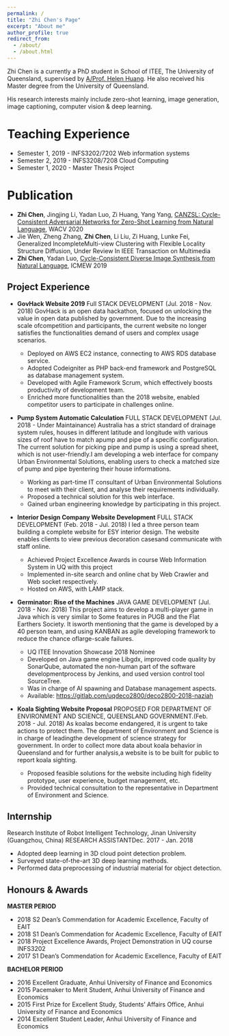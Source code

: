 ```yaml
---
permalink: /
title: "Zhi Chen's Page"
excerpt: "About me"
author_profile: true
redirect_from: 
  - /about/
  - /about.html
---
```

Zhi Chen is a currently a PhD student in School of ITEE, The University of Queensland, supervised by [A/Prof. Helen Huang](http://staff.itee.uq.edu.au/huang/). He also received his Master degree from the University of Queensland.

His research interests mainly include zero-shot learning, image generation, image captioning, computer vision & deep learning.



Teaching Experience
======
* Semester 1, 2019 - INFS3202/7202 Web information systems
* Semester 2, 2019 - INFS3208/7208 Cloud Computing
* Semester 1, 2020 - Master Thesis Project

Publication
======


* **Zhi Chen**, Jingjing Li, Yadan Luo, Zi Huang, Yang Yang, [CANZSL: Cycle-Consistent Adversarial Networks for Zero-Shot Learning from Natural Language](https://arxiv.org/pdf/1909.09822), WACV 2020
* Jie Wen, Zheng Zhang, **Zhi Chen**, Li Liu, Zi Huang, Lunke Fei, Generalized IncompleteMulti-view Clustering with Flexible Locality Structure Diffusion, Under Review In IEEE Transaction on Multimedia
* **Zhi Chen**, Yadan Luo, [Cycle-Consistent Diverse Image Synthesis from Natural Language](https://ieeexplore.ieee.org/iel7/8777006/8794861/08795022.pdf), ICMEW 2019


Project Experience
------
* **GovHack Website 2019**
Full STACK DEVELOPMENT (Jul. 2018 - Nov. 2018)
GovHack is an open data hackathon, focused on unlocking the value in open data published by government. Due to the increasing scale ofcompetition and participants, the current website no longer satisfies the functionalities demand of users and complex usage scenarios.
  * Deployed on AWS EC2 instance, connecting to AWS RDS database service.
  * Adopted Codeigniter as PHP back-end framework and PostgreSQL as database management system.
  * Developed with Agile Framework Scrum, which effectively boosts productivity of development team.
  * Enriched more functionalities than the 2018 website, enabled competitor users to participate in challenges online.

* **Pump System Automatic Calculation**
FULL STACK DEVELOPMENT (Jul. 2018 - Under Maintainance)
Australia has a strict standard of drainage system rules, houses in different latitude and longitude with various sizes of roof have to match apump and pipe of a specific configuration. The current solution for picking pipe and pump is using a spread sheet, which is not user-friendly.I am developing a web interface for company Urban Environmental Solutions, enabling users to check a matched size of pump and pipe byentering their house informations.
  * Working as part-time IT consultant of Urban Environmental Solutions to meet with their client, and analyse their requirements individually.
  * Proposed a technical solution for this web interface.
  * Gained urban engineering knowledge by participating in this project.

* **Interior Design Company Website Development**
FULL STACK DEVELOPMENT (Feb. 2018 - Jul. 2018)
I led a three person team building a complete website for ESY interior design. The website enables clients to view previous decoration casesand communicate with staff online.
  * Achieved Project Excellence Awards in course Web Information System in UQ with this project
  * Implemented in-site search and online chat by Web Crawler and Web socket respectively.
  * Hosted on AWS, with LAMP stack.

* **Germinator: Rise of the Machines** 
JAVA GAME DEVELOPMENT (Jul. 2018 - Nov. 2018)
This project aims to develop a multi-player game in Java which is very similar to Some features in PUGB and the Flat Earthers Society. It isworth mentioning that the game is developed by a 40 person team, and using KANBAN as agile developing framework to reduce the chance oflarge-scale failures.
  * UQ ITEE Innovation Showcase 2018 Nominee
  * Developed on Java game engine Libgdx, improved code quality by SonarQube, automated the non-human part of the software developmentprocess by Jenkins, and used version control tool SourceTree.
  * Was in charge of AI spawning and Database management aspects.
  * Available: https://gitlab.com/uqdeco2800/deco2800-2018-naziah

* **Koala Sighting Website Proposal** 
PROPOSED FOR DEPARTMENT OF ENVIRONMENT AND SCIENCE, QUEENSLAND GOVERNMENT.(Feb. 2018 - Jul. 2018)
As koalas become endangered, it is urgent to take actions to protect them. The department of Environment and Science is in charge of leadingthe development of science strategy for government. In order to collect more data about koala behavior in Queensland and for further analysis,a website is to be built for public to report koala sighting.
  * Proposed feasible solutions for the website including high fidelity prototype, user experience, budget management, etc.
  * Provided technical consultation to the representative in Department of Environment and Science.

Internship
------
Research Institute of Robot Intelligent Technology, Jinan University (Guangzhou, China)
RESEARCH ASSISTANTDec. 2017 - Jan. 2018
  * Adopted deep learning in 3D cloud point detection problem.
  * Surveyed state-of-the-art 3D deep learning methods.
  * Performed data preprocessing of industrial material for object detection.

Honours & Awards
------
**MASTER PERIOD**
* 2018 S2 Dean’s Commendation for Academic Excellence, Faculty of EAIT
* 2018 S1 Dean’s Commendation for Academic Excellence, Faculty of EAIT
* 2018 Project Excellence Awards, Project Demonstration in UQ course INFS3202
* 2017 S1 Dean’s Commendation for Academic Excellence, Faculty of EAIT

**BACHELOR PERIOD**
* 2016 Excellent Graduate, Anhui University of Finance and Economics
* 2015 Pacemaker to Merit Student, Anhui University of Finance and Economics
* 2015 First Prize for Excellent Study, Students’ Affairs Office, Anhui University of Finance and Economics
* 2014 Excellent Student Leader, Anhui University of Finance and Economics
